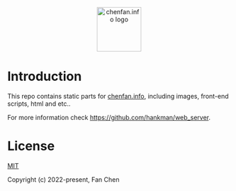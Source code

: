 <p align="center"><a href="https://chenfan.info" target="_blank" rel="noopener noreferrer"><img width="100" src="https://hankman.github.io/chenfan_info_web_resources/resources/logo.jpg" alt="chenfan.info logo"></a></p>

# Introduction
This repo contains static parts for <a href="https://chenfan.info" target="_blank" rel="noopener noreferrer">chenfan.info</a>, including images, front-end scripts, html and etc..

For more information check <a href="https://github.com/hankman/web_server">https://github.com/hankman/web_server</a>.


# License
[MIT](https://opensource.org/licenses/MIT)

Copyright (c) 2022-present, Fan Chen

